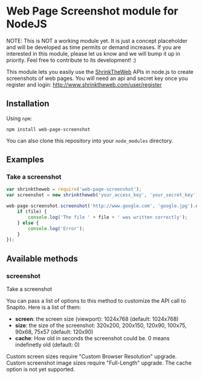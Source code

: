 # Web Page Screenshot module for NodeJS

NOTE: This is NOT a working module yet. It is just a concept placeholder and will be developed as time permits or demand increases. If you are interested in this module, please let us know and we will bump it up in priority. Feel free to contribute to its development! :)

This module lets you easily use the [ShrinkTheWeb](http://www.shrinktheweb.com) APIs in node.js to create screenshots of web pages.
You will need an api and secret key once you register and login: http://www.shrinktheweb.com/user/register

## Installation

Using `npm`:

	npm install web-page-screenshot

You can also clone this repository into your `node_modules` directory.

## Examples

### Take a screenshot

```js
var shrinktheweb = require('web-page-screenshot');
var screenshot = new shrinktheweb('your_access_key', 'your_secret_key');

web-page-screenshot.screenshot('http://www.google.com', 'google.jpg').on('close', function(file){
	if (file) {
		console.log('The file ' + file + ' was written correctly');
	} else {
		console.log('Error');
	}
});
```

## Available methods

### screenshot

Take a screenshot

You can pass a list of options to this method to customize the API
call to Snapito. Here is a list of them:

- **screen**:   the screen size (viewport): 1024x768 (default: 1024x768)
- **size**:     the size of the screenshot: 320x200, 200x150, 120x90, 100x75, 90x68, 75x57 (default: 120x90)
- **cache**:    How old in seconds the screenshot could be. 0 means indefinetly old (default: 0)

Custom screen sizes require "Custom Browser Resolution" upgrade.
Custom screenshot image sizes require "Full-Length" upgrade.
The cache option is not yet supported.